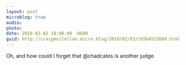 ```yaml
---
layout: post
microblog: true
audio: 
photo: 
date: 2010-02-02 18:00:00 -0600
guid: http://craigmcclellan.micro.blog/2010/02/03/t8564515689.html
---
```

Oh, and how could I forget that @chadcates is another judge.
